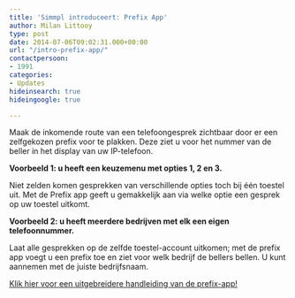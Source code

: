 ```yaml
---
title: 'Simmpl introduceert: Prefix App'
author: Milan Littooy
type: post
date: 2014-07-06T09:02:31.000+00:00
url: "/intro-prefix-app/"
contactpersoon:
- 1991
categories:
- Updates
hideinsearch: true
hideingoogle: true

---
```

Maak de inkomende route van een telefoongesprek zichtbaar door er een zelfgekozen prefix voor te plakken. Deze ziet u voor het nummer van de beller in het display van uw IP-telefoon.

<!--more-->

**Voorbeeld 1: u heeft een keuzemenu met opties 1, 2 en 3.**

Niet zelden komen gesprekken van verschillende opties toch bij één toestel uit. Met de Prefix app geeft u gemakkelijk aan via welke optie een gesprek op uw toestel uitkomt.

**Voorbeeld 2: u heeft meerdere bedrijven met elk een eigen telefoonnummer.**

Laat alle gesprekken op de zelfde toestel-account uitkomen; met de prefix app voegt u een prefix toe en ziet voor welk bedrijf de bellers bellen. U kunt aannemen met de juiste bedrijfsnaam.

<a title="Simmpl handleiding prefix" href="https://www.simmpl.nl/downloads/Simmpl_technote_prefix-app.pdf" target="_blank">Klik hier voor een uitgebreidere handleiding van de prefix-app!</a>